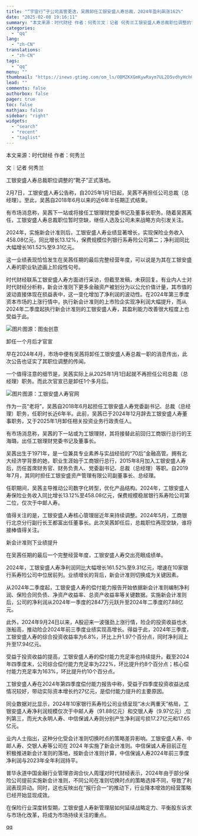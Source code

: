 ```yaml
---
title: "“宇宙行”子公司高管更迭，吴茜卸任工银安盛人寿总裁，2024年盈利飙涨162%"
date: "2025-02-08 19:16:11"
summary: "本文来源：时代财经 作者：何秀兰文｜记者 何秀兰工银安盛人寿总裁职位调整的“靴子”正式落地。2月7日..."
categories:
  - "qq"
lang:
  - "zh-CN"
translations:
  - "zh-CN"
tags:
  - "qq"
menu: ""
thumbnail: "https://inews.gtimg.com/om_ls/OBMZKXGmKywRaym7UL2D5vdhyHchG-rmYdy-DqSmDp68UAA_640360/0"
lead: ""
comments: false
authorbox: false
pager: true
toc: false
mathjax: false
sidebar: "right"
widgets:
  - "search"
  - "recent"
  - "taglist"
---
```


本文来源：时代财经 作者：何秀兰

文｜记者 何秀兰

工银安盛人寿总裁职位调整的“靴子”正式落地。

2月7日，工银安盛人寿公告称，自2025年1月1日起，吴茜不再担任公司总裁（总经理）。至此，吴茜自2018年6月以来的近6年半任期正式结束。

有市场消息称，吴茜下一站或将接任工银理财党委书记及董事长职务。随着吴茜离任，工银安盛人寿总裁职位暂时空缺，继任人选及公司未来战略方向引发关注。

2024年，实施新会计准则后，工银安盛人寿业绩显著增长，实现保险业务收入458.08亿元，同比增长13.12%，保费规模位列银行系寿险公司第二；净利润同比大幅增长161.52%至9.31亿元。

这一业绩表现恰恰发生在吴茜任期的最后完整经营年度，可以说是为其在工银安盛人寿的职业轨迹画上阶段性句号。

时代财经联系工银安盛人寿方面进行采访，但截至发稿，未获回复。有业内人士对时代财经分析称，新会计准则下更多金融资产被划分为以公允价值计量，其市值的波动直接体现在损益表中，这一变化增加了净利润的波动性。在2024年第三季度资本市场的上涨行情中，执行新会计准则的上市险企实现净利润大幅提升，而从2024年二季度起执行新会计准则的工银安盛人寿，其盈利能力改善很大程度上也受益于此。

![图片](https://inews.gtimg.com/om_bt/Oispacy38TZNU51QQNKNiNANM7Fruo-nyuq3JYWqiqZPgAA/641)图源：图虫创意

卸任一个月后才官宣

早在2024年4月，市场中便有吴茜将卸任工银安盛人寿总裁一职的消息传出，此次公告也证实了其职位调整的传闻。

一个值得注意的细节是，吴茜实际上从2025年1月1日起就不再担任公司总裁（总经理）职务。而此次官宣已是卸任1个多月后。

![图片](https://inews.gtimg.com/om_bt/OqExacu-AuBjyDkXhRsr4A6W-RaWRI0Bjkxf3207JyVpQAA/641)图源：工银安盛人寿官网

作为一员“老将”，吴茜自2018年6月起担任工银安盛人寿党委副书记、总裁（总经理）职务，任职时长近6年半。此前，吴茜已于2024年12月辞去工银安盛人寿董事职务，又于2025年1月卸任相关投资业务行政责任人。

有市场消息称，吴茜的下一站或为工银理财，其将接替此前回归工商银行总行的王海璐，出任工银理财党委书记及董事长。

吴茜出生于1971年，是一位兼具专业素养与实战经验的“70后”金融高管。拥有北大经济学背景的她，职业生涯始于工商银行总行，2015年8月加入工银安盛人寿后，历任首席财务官、财务负责人、党委副书记、总裁（总经理）等职。自2019年7月，其同时担任工银安盛资产管理有限公司副董事长、总经理。

任职期间，吴茜主导推动公司数字化转型，优化产品结构。2024年，工银安盛人寿保险业务收入同比增长13.12%至458.08亿元，保费规模稳居银行系寿险公司第二位，仅次于中邮人寿。

值得关注的是，工银安盛人寿核心管理层近年来持续调整。2024年5月，工商银行北京分行副行长王都富出任董事长。此次吴茜卸任后，总裁职位再现空缺，谁将接棒值得关注。

新会计准则下业绩提升

在吴茜任期的最后一个完整经营年度，工银安盛人寿交出亮眼成绩单。

2024年，工银安盛人寿净利润同比大幅增长161.52%至9.31亿元，增速在10家银行系寿险公司中位居前列。业绩增长的背后，新会计准则切换成为关键因素。

从2024年二季度起，工银安盛人寿的偿付能力报告开始依据新会计准则编制净利润、保险合同负债、净资产收益率、总资产收益率等关键数据。实施新会计准则后，公司的净利润从2024年一季度的2847万元跃升至2024年二季度的7.88亿元。

此外，2024年9月24日以来，A股迎来一波强劲上涨行情，险企的投资收益也水涨船高，推动险企2024年前三季度业绩实现高增长。得益于此，2024年三季度，工银安盛人寿的综合投资收益率为6.8%，环比上升1.97个百分点，同时净利润上升至17.94亿元。

受益于投资收益的提高，工银安盛人寿的偿付能力充足率也持续提升。截至2024年四季度末，公司综合偿付能力充足率为222%，环比提升约8个百分点；核心偿付能力充足率为163%，环比提升约10个百分点。

工银安盛人寿在2024年第四季度偿付能力报告中称，受益于四季度投资收益达成情况较好，带动实际资本增长约27亿元，是偿付能力提升的主要原因。

同业数据对比显示，2024年10家银行系寿险公司业绩呈现“冰火两重天”格局，工银安盛人寿净利润规模仅次于中邮人寿（91.88亿元）和交银人寿（9.97亿元）,位列第三，而光大永明人寿、中信保诚人寿则分别产生净利润亏损17.27亿元和17.65亿元。

业内人士指出，这种分化受会计准则切换时点的策略差异影响。工银安盛人寿、中邮人寿、交银人寿等公司在 2024 年实施了新会计准则。中信保诚人寿目前正在积极推进新会计准则的落地，按新会计准则计算，中信保诚人寿2024年前三季度净利润与2023年全年利润持平。

普华永道中国金融行业管理咨询合伙人周瑾对时代财经表示，2024年由于部分保险公司提前实施新会计准则，不同公司在准则切换时点的策略选择不同，导致了利润表现异动。同时，这也反映出在“报行合一”的推动下，行业降本增效的经营策略已经开始显现成效。

在保险行业深度转型期，工银安盛人寿新管理层如何延续战略定力、平衡股东诉求与市场化改革，将成为市场持续关注的重点。

[qq](https://new.qq.com/rain/a/20250208A07KL600)
